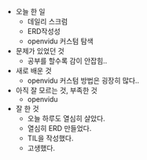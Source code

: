 - 오늘 한 일
    - 데일리 스크럼
    - ERD작성성
    - openvidu 커스텀 탐색
- 문제가 있었던 것
    - 공부를 할수록 감이 안잡힘..
- 새로 배운 것
    - openvidu 커스텀 방법은 굉장히 많다..
- 아직 잘 모르는 것, 부족한 것
    - openvidu
- 잘 한 것
    - 오늘 하루도 열심히 살았다.
    - 열심히 ERD 만들었다.
    - TIL을 작성했다.
    - 고생했다.
